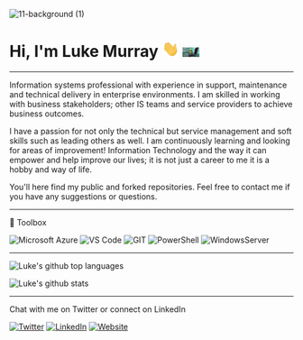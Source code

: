 ![11-background (1)](https://media-exp1.licdn.com/dms/image/C5616AQH7QjpnLzAwLw/profile-displaybackgroundimage-shrink_350_1400/0/1616572307302?e=1646265600&v=beta&t=58uifxXTh9FvM2JQg6R-dCIpGRk9BR1wLMK4eszm6qo)

# Hi, I'm Luke Murray <img src="https://raw.githubusercontent.com/lukemurraynz/lukemurraynz/master/wave.gif" width="30px"> <img src="https://raw.githubusercontent.com/lukemurraynz/lukemurraynz/master/computer-internet.gif " width="30px">

---

Information systems professional with experience in support, maintenance and technical delivery in enterprise environments. I am skilled in working with business stakeholders; other IS teams and service providers to achieve business outcomes. 

I have a passion for not only the technical but service management and soft skills such as leading others as well. I am continuously learning and looking for areas of improvement! Information Technology and the way it can empower and help improve our lives; it is not just a career to me it is a hobby and way of life.

You'll here find my public and forked repositories. Feel free to contact me if you have any suggestions or questions.

---

🧰 Toolbox
<!--Toolbox icons -->
![Microsoft Azure](https://img.shields.io/badge/microsoft-azure.svg?style=for-the-badge&logo=microsoft-azure&color=1572B6)
![VS Code](https://img.shields.io/badge/VS%20Code-007ACC.svg?&style=for-the-badge&logo=visual-studio-code&logoColor=white)
![GIT](https://img.shields.io/badge/git-%3776AB.svg?style=for-the-badge&logo=git&logoColor=white&color=F05032)
![PowerShell](https://img.shields.io/badge/microsoft-powershell.svg?style=for-the-badge&logo=powershell&color=FFFFFF)
![WindowsServer](https://img.shields.io/badge/microsoft-windows.svg?style=for-the-badge&logo=windows&color=000000)

---

![Luke's github top languages](https://github-readme-stats.vercel.app/api/top-langs/?username=lukemurraynz&show_icons=true&langs_count=8)

![Luke's github stats](https://github-readme-stats.vercel.app/api?username=lukemurraynz&show_icons=true&count_private=true)

---

Chat with me on Twitter or connect on LinkedIn
<p align="left">
	<a href="https://twitter.com/lukemurraynz"><img src="https://img.shields.io/twitter/follow/lukemurraynz?label=Twitter&style=social" alt="Twitter"></a>
	<a href="https://www.linkedin.com/in/ljmurray/"><img src="https://img.shields.io/badge/LinkedIn--_.svg?style=social&logo=linkedin" alt="LinkedIn"></a>
	<a href="https://luke.geek.nz"><img alt="Website" src="https://img.shields.io/website?down_color=lightgrey&down_message=offline&up_color=blue&up_message=online&url=https%3A%2F%2Fluke.geek.nz%2F"></a>
	</p>
<!--
**LucioMSP/LucioMSP** is a ✨ _special_ ✨ repository because its `README.md` (this file) appears on your GitHub profile.

Here are some ideas to get you started:

- 🔭 I’m currently working on ...
- 🌱 I’m currently learning ...
- 👯 I’m looking to collaborate on ...
- 🤔 I’m looking for help with ...
- 💬 Ask me about ...
- 📫 How to reach me: ...
- 😄 Pronouns: ...
- ⚡ Fun fact: ...
-->
